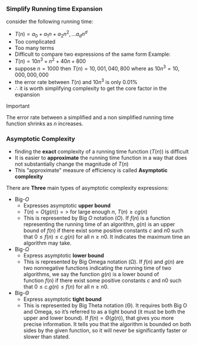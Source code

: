 ### Simplify Running time Expansion
consider the following running time:
- $T(n) = a_0 + a_1n +a_2n^2, ... a_dn^d$
- Too complicated
- Too many terms
- Difficult to compare two expressions of the same form
Example:
- $T(n) = 10n^3 + n^2 + 40n + 800$
- suppose $n = 1000$ then $T(n) = 10,001,040,800$ where as $10n^3 = 10,000,000,000$
- the error rate between $T(n)$ and $10n^3$ is only 0.01%
- $\therefore$ it is worth simplifying complexity to get the core factor in the expansion

>[!important]
>The error rate between a simplified and a non simplified running time function shrinks as $n$ increases.

### Asymptotic Complexity
- finding the **exact** complexity of a running time function ($T(n)$) is difficult
- It is easier to **approximate** the running time function in a way that does not substantially change the magnitude of $T(n)$
- This "approximate" measure of efficiency is called **Asymptotic complexity**

There are **Three** main types of asymptotic complexity expressions:
- Big-$O$ 
	- Expresses asymptotic **upper bound**
	- $T(n) = O(g(n)) =>$ for large enough $n$, $T(n) \ge cg(n)$  
	- This is represented by Big $O$ notation ($O$). If $f(n)$ is a function representing the running time of an algorithm, $g(n)$ is an upper bound of $f(n)$ if there exist some positive constants $c$ and $n0$ such that $0 ≤ f(n) ≤ c.g(n)$ for all $n ≥ n0$. It indicates the maximum time an algorithm may take.
- Big-$\Omega$ 
	- Express asymptotic **lower bound**
	- This is represented by Big Omega notation (Ω). If $f(n)$ and $g(n)$ are two nonnegative functions indicating the running time of two algorithms, we say the function $g(n)$ is a lower bound of function $f(n)$ if there exist some positive constants $c$ and $n0$ such that $0 ≤ c.g(n) ≤ f(n)$ for all $n ≥ n0$.
- Big-$\Theta$ 
	- Express asymptotic **tight bound**
	- This is represented by Big Theta notation (Θ). It requires both Big O and Omega, so it’s referred to as a tight bound (it must be both the upper and lower bound). If $f(n) = Θ(g(n))$, that gives you more precise information. It tells you that the algorithm is bounded on both sides by the given function, so it will never be significantly faster or slower than stated.

